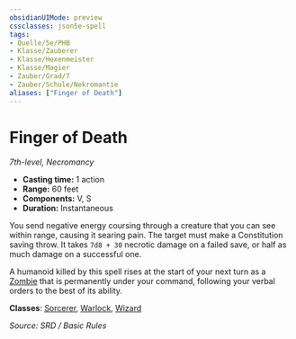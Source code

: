 ```yaml
---
obsidianUIMode: preview
cssclasses: json5e-spell
tags:
- Quelle/5e/PHB
- Klasse/Zauberer
- Klasse/Hexenmeister
- Klasse/Magier
- Zauber/Grad/7
- Zauber/Schule/Nekromantie
aliases: ["Finger of Death"]
---
```

# Finger of Death
*7th-level, Necromancy*  

- **Casting time:** 1 action
- **Range:** 60 feet
- **Components:** V, S
- **Duration:** Instantaneous

You send negative energy coursing through a creature that you can see within range, causing it searing pain. The target must make a Constitution saving throw. It takes `7d8 + 30` necrotic damage on a failed save, or half as much damage on a successful one.

A humanoid killed by this spell rises at the start of your next turn as a [Zombie](../Bestiarium/Untote/Zombie.md) that is permanently under your command, following your verbal orders to the best of its ability.

**Classes**: [Sorcerer](../Charakteroptionen/Klassen/Zauberer.md), [Warlock](../Charakteroptionen/Klassen/Hexenmeister.md), [Wizard](../Charakteroptionen/Klassen/Magier.md)

*Source: SRD / Basic Rules*